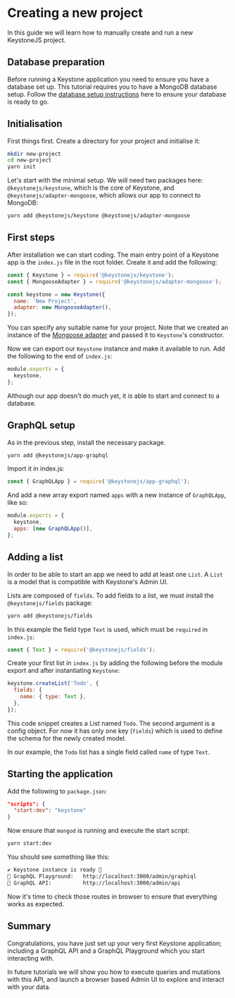 <!--[meta]
section: tutorials
title: Creating a new project
order: 1
[meta]-->

# Creating a new project

In this guide we will learn how to manually create and run a new KeystoneJS project.

## Database preparation

Before running a Keystone application you need to ensure you have a database set
up. This tutorial requires you to have a MongoDB database setup. Follow the
[database setup instructions](/docs/quick-start/adapters.md) here to ensure your
database is ready to go.

## Initialisation

First things first. Create a directory for your project and initialise it:

```bash
mkdir new-project
cd new-project
yarn init
```

Let's start with the minimal setup. We will need two packages here:
`@keystonejs/keystone`, which is the core of Keystone, and
`@keystonejs/adapter-mongoose`, which allows our app to connect to MongoDB:

```bash
yarn add @keystonejs/keystone @keystonejs/adapter-mongoose
```

## First steps

After installation we can start coding. The main entry point of a Keystone app
is the `index.js` file in the root folder. Create it and add the following:

```javascript
const { Keystone } = require('@keystonejs/keystone');
const { MongooseAdapter } = require('@keystonejs/adapter-mongoose');

const keystone = new Keystone({
  name: 'New Project',
  adapter: new MongooseAdapter(),
});
```

You can specify any suitable name for your project. Note that we created an
instance of the [Mongoose adapter](/packages/adapter-mongoose/README.md) and
passed it to `Keystone`'s constructor.

Now we can export our `Keystone` instance and make it available to run. Add the
following to the end of `index.js`:

```javascript
module.exports = {
  keystone,
};
```

Although our app doesn't do much yet, it _is_ able to start and connect to a
database.

<!-- FIXME:TL How exactly does this happen? How do we know? -->

## GraphQL setup

As in the previous step, install the necessary package.

```bash
yarn add @keystonejs/app-graphql
```

Import it in index.js:

```javascript
const { GraphQLApp } = require('@keystonejs/app-graphql');
```

And add a new array export named `apps` with a new instance of `GraphQLApp`, like so:

```javascript
module.exports = {
  keystone,
  apps: [new GraphQLApp()],
};
```

## Adding a list

In order to be able to start an app we need to add at least one `List`. A `List`
is a model that is compatible with Keystone's Admin UI.

Lists are composed of `fields`. To add fields to a list, we must install the
`@keystonejs/fields` package:

```bash
yarn add @keystonejs/fields
```

In this example the field type `Text` is used, which must be `required` in `index.js`:

```javascript
const { Text } = require('@keystonejs/fields');
```

Create your first list in `index.js` by adding the following before the module
export and after instantiating `Keystone`:

```javascript
keystone.createList('Todo', {
  fields: {
    name: { type: Text },
  },
});
```

This code snippet creates a List named `Todo`. The second argument is a config
object. For now it has only one key (`fields`) which is used to define the
schema for the newly created model.

In our example, the `Todo` list has a single field called `name` of type `Text`.

## Starting the application

Add the following to `package.json`:

```json
"scripts": {
  "start:dev": "keystone"
}
```

Now ensure that `mongod` is running and execute the start script:

```bash
yarn start:dev
```

You should see something like this:

```bash
✔ Keystone instance is ready 🚀
🔗 GraphQL Playground:   http://localhost:3000/admin/graphiql
🔗 GraphQL API:          http://localhost:3000/admin/api
```

Now it's time to check those routes in browser to ensure that everything works
as expected.

## Summary

Congratulations, you have just set up your very first Keystone application;
including a GraphQL API and a GraphQL Playground which you start interacting
with.

In future tutorials we will show you how to execute queries and mutations
with this API, and launch a browser based Admin UI to explore and interact with
your data.
